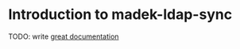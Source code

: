 # Introduction to madek-ldap-sync

TODO: write [great documentation](http://jacobian.org/writing/what-to-write/)

